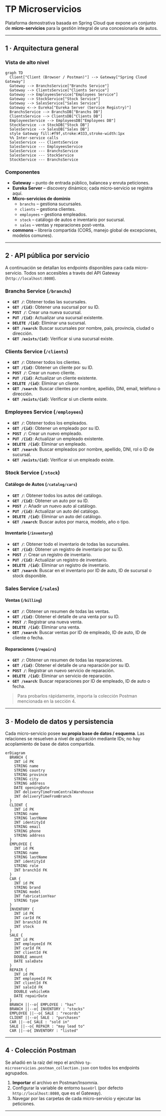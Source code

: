 # TP Microservicios

Plataforma demostrativa basada en Spring Cloud que expone un conjunto de **micro-servicios** para la gestión integral de una concesionaria de autos.

---
## 1 · Arquitectura general

### Vista de alto nivel
```mermaid
graph TD
  Client["Client (Browser / Postman)"] --> Gateway["Spring Cloud Gateway"]
  Gateway --> BranchsService["Branchs Service"]
  Gateway --> ClientsService["Clients Service"]
  Gateway --> EmployeesService["Employees Service"]
  Gateway --> StockService["Stock Service"]
  Gateway --> SalesService["Sales Service"]
  Gateway <--> Eureka["Eureka Server (Service Registry)"]
  BranchsService --> BranchsDB["Branchs DB"]
  ClientsService --> ClientsDB["Clients DB"]
  EmployeesService --> EmployeesDB["Employees DB"]
  StockService --> StockDB["Stock DB"]
  SalesService --> SalesDB["Sales DB"]
  style Gateway fill:#f9f,stroke:#333,stroke-width:1px
  %% Inter-service calls
  SalesService --- ClientsService
  SalesService --- EmployeesService
  SalesService --- BranchsService
  SalesService --- StockService
  StockService --- BranchsService
```

### Componentes
* **Gateway** – punto de entrada público, balancea y enruta peticiones.
* **Eureka Server** – discovery dinámico; cada micro-servicio se registra aquí.
* **Micro-servicios de dominio**
  * `branchs` – gestiona sucursales.
  * `clients` – gestiona clientes.
  * `employees` – gestiona empleados.
  * `stock` – catálogo de autos e inventario por sucursal.
  * `sales` – ventas y reparaciones post-venta.
* **commons** – librería compartida (CORS, manejo global de excepciones, modelos comunes).

---
## 2 · API pública por servicio

A continuación se detallan los endpoints disponibles para cada micro-servicio. Todos son accesibles a través del API Gateway (`http://localhost:8080`).

### Branchs Service (`/branchs`)
- **`GET /`**: Obtener todas las sucursales.
- **`GET /{id}`**: Obtener una sucursal por su ID.
- **`POST /`**: Crear una nueva sucursal.
- **`PUT /{id}`**: Actualizar una sucursal existente.
- **`DELETE /{id}`**: Eliminar una sucursal.
- **`GET /search`**: Buscar sucursales por nombre, país, provincia, ciudad o dirección.
- **`GET /exists/{id}`**: Verificar si una sucursal existe.

### Clients Service (`/clients`)
- **`GET /`**: Obtener todos los clientes.
- **`GET /{id}`**: Obtener un cliente por su ID.
- **`POST /`**: Crear un nuevo cliente.
- **`PUT /{id}`**: Actualizar un cliente existente.
- **`DELETE /{id}`**: Eliminar un cliente.
- **`GET /search`**: Buscar clientes por nombre, apellido, DNI, email, teléfono o dirección.
- **`GET /exists/{id}`**: Verificar si un cliente existe.

### Employees Service (`/employees`)
- **`GET /`**: Obtener todos los empleados.
- **`GET /{id}`**: Obtener un empleado por su ID.
- **`POST /`**: Crear un nuevo empleado.
- **`PUT /{id}`**: Actualizar un empleado existente.
- **`DELETE /{id}`**: Eliminar un empleado.
- **`GET /search`**: Buscar empleados por nombre, apellido, DNI, rol o ID de sucursal.
- **`GET /exists/{id}`**: Verificar si un empleado existe.

### Stock Service (`/stock`)
#### Catálogo de Autos (`/catalog/cars`)
- **`GET /`**: Obtener todos los autos del catálogo.
- **`GET /{id}`**: Obtener un auto por su ID.
- **`POST /`**: Añadir un nuevo auto al catálogo.
- **`PUT /{id}`**: Actualizar un auto del catálogo.
- **`DELETE /{id}`**: Eliminar un auto del catálogo.
- **`GET /search`**: Buscar autos por marca, modelo, año o tipo.
#### Inventario (`/inventory`)
- **`GET /`**: Obtener todo el inventario de todas las sucursales.
- **`GET /{id}`**: Obtener un registro de inventario por su ID.
- **`POST /`**: Crear un registro de inventario.
- **`PUT /{id}`**: Actualizar un registro de inventario.
- **`DELETE /{id}`**: Eliminar un registro de inventario.
- **`GET /search`**: Buscar en el inventario por ID de auto, ID de sucursal o stock disponible.

### Sales Service (`/sales`)
#### Ventas (`/billing`)
- **`GET /`**: Obtener un resumen de todas las ventas.
- **`GET /{id}`**: Obtener el detalle de una venta por su ID.
- **`POST /`**: Registrar una nueva venta.
- **`DELETE /{id}`**: Eliminar una venta.
- **`GET /search`**: Buscar ventas por ID de empleado, ID de auto, ID de cliente o fecha.
#### Reparaciones (`/repairs`)
- **`GET /`**: Obtener un resumen de todas las reparaciones.
- **`GET /{id}`**: Obtener el detalle de una reparación por su ID.
- **`POST /`**: Registrar un nuevo servicio de reparación.
- **`DELETE /{id}`**: Eliminar un servicio de reparación.
- **`GET /search`**: Buscar reparaciones por ID de empleado, ID de auto o fecha.

> Para probarlos rápidamente, importa la colección Postman mencionada en la sección 4.

---
## 3 · Modelo de datos y persistencia
Cada micro-servicio posee **su propia base de datos / esquema**. Las relaciones se resuelven a nivel de aplicación mediante IDs; no hay acoplamiento de base de datos compartida.

```mermaid
erDiagram
  BRANCH {
    INT id PK
    STRING name
    STRING country
    STRING province
    STRING city
    STRING address
    DATE openingDate
    INT deliveryTimeFromCentralWarehouse
    INT deliveryTimeFromBranch
  }
  CLIENT {
    INT id PK
    STRING name
    STRING lastName
    INT identityId
    STRING email
    STRING phone
    STRING address
  }
  EMPLOYEE {
    INT id PK
    STRING name
    STRING lastName
    INT identityId
    STRING role
    INT branchId FK
  }
  CAR {
    INT id PK
    STRING brand
    STRING model
    INT fabricationYear
    STRING type
  }
  INVENTORY {
    INT id PK
    INT carId FK
    INT branchId FK
    INT stock
  }
  SALE {
    INT id PK
    INT employeeId FK
    INT carId FK
    INT clientId FK
    DOUBLE amount
    DATE saleDate
  }
  REPAIR {
    INT id PK
    INT employeeId FK
    INT clientId FK
    INT saleId FK
    DOUBLE vehicleKm
    DATE repairDate
  }
  BRANCH ||--o{ EMPLOYEE : "has"
  BRANCH ||--o{ INVENTORY : "stocks"
  EMPLOYEE ||--o{ SALE : "records"
  CLIENT ||--o{ SALE : "purchases"
  CAR ||--o{ SALE : "sold in"
  SALE ||--o{ REPAIR : "may lead to"
  CAR ||--o{ INVENTORY : "listed"
```

---
## 4 · Colección Postman
Se añadió en la raíz del repo el archivo `tp-microservicios.postman_collection.json` con todos los endpoints agrupados.

1. **Importar** el archivo en Postman/Insomnia.
2. Configurar la variable de entorno `baseUrl` (por defecto `http://localhost:8080`, que es el Gateway).
3. Navegar por las carpetas de cada micro-servicio y ejecutar las peticiones.

---